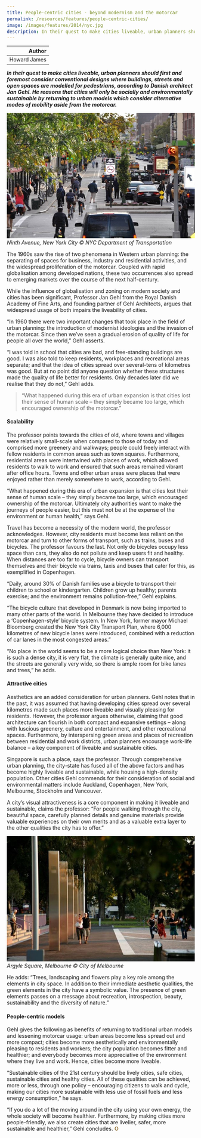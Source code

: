```yaml
---
title: People-centric cities - beyond modernism and the motorcar
permalink: /resources/features/people-centric-cities/
image: /images/features/2014/nyc.jpg
description: In their quest to make cities liveable, urban planners should first and foremost consider conventional designs where buildings, streets and open spaces are modelled for pedestrians, according to Danish architect Jan Gehl. He reasons that cities will only be socially and environmentally sustainable by returning to urban models which consider alternative modes of mobility aside from the motorcar.
---
```


| Author |
|---:|
| Howard James |

***In their quest to make cities liveable, urban planners should first and foremost consider conventional designs where buildings, streets and open spaces are modelled for pedestrians, according to Danish architect Jan Gehl. He reasons that cities will only be socially and environmentally sustainable by returning to urban models which consider alternative modes of mobility aside from the motorcar.***

![Ninth Avenue, New York City](/images/features/2014/nyc.jpg/)*Ninth Avenue, New York City © NYC Department of Transportation*

The 1960s saw the rise of two phenomena in Western urban planning: the separating of spaces for business, industry and residential activities, and the widespread proliferation of the motorcar. Coupled with rapid globalisation among developed nations, these two occurrences also spread to emerging markets over the course of the next half-century.

While the influence of globalisation and zoning on modern society and cities has been significant, Professor Jan Gehl from the Royal Danish Academy of Fine Arts, and founding partner of Gehl Architects, argues that widespread usage of both impairs the liveability of cities.

“In 1960 there were two important changes that took place in the field of urban planning: the introduction of modernist ideologies and the invasion of the motorcar. Since then we’ve seen a gradual erosion of quality of life for people all over the world,” Gehl asserts.

“I was told in school that cities are bad, and free-standing buildings are good. I was also told to keep residents, workplaces and recreational areas separate; and that the idea of cities spread over several-tens of kilometres was good. But at no point did anyone question whether these structures made the quality of life better for residents. Only decades later did we realise that they do not,” Gehl adds.

> “What happened during this era of urban expansion is that cities lost their sense of human scale – they simply became too large, which encouraged ownership of the motorcar.”

#### **Scalability**

The professor points towards the cities of old, where towns and villages were relatively small-scale when compared to those of today and comprised more greenery and walkways; people could freely interact with fellow residents in common areas such as town squares. Furthermore, residential areas were intertwined with places of work, which allowed residents to walk to work and ensured that such areas remained vibrant after office hours. Towns and other urban areas were places that were enjoyed rather than merely somewhere to work, according to Gehl.

“What happened during this era of urban expansion is that cities lost their sense of human scale – they simply became too large, which encouraged ownership of the motorcar. Ultimately city authorities want to make the journeys of people easier, but this must not be at the expense of the environment or human health,” says Gehl.

Travel has become a necessity of the modern world, the professor acknowledges. However, city residents must become less reliant on the motorcar and turn to other forms of transport, such as trains, buses and bicycles. The professor favours the last. Not only do bicycles occupy less space than cars, they also do not pollute and keep users fit and healthy. When distances are too far to cycle, bicycle owners can transport themselves and their bicycle via trains, taxis and buses that cater for this, as exemplified in Copenhagen.

“Daily, around 30% of Danish families use a bicycle to transport their children to school or kindergarten. Children grow up healthy; parents exercise; and the environment remains pollution-free,” Gehl explains.

“The bicycle culture that developed in Denmark is now being imported to many other parts of the world. In Melbourne they have decided to introduce a ‘Copenhagen-style’ bicycle system. In New York, former mayor Michael Bloomberg created the New York City Transport Plan, where 6,000 kilometres of new bicycle lanes were introduced, combined with a reduction of car lanes in the most congested areas.”

“No place in the world seems to be a more logical choice than New York: it is such a dense city, it is very flat, the climate is generally quite nice, and the streets are generally very wide, so there is ample room for bike lanes and trees,” he adds.

#### **Attractive cities**

Aesthetics are an added consideration for urban planners. Gehl notes that in the past, it was assumed that having developing cities spread over several kilometres made such places more liveable and visually pleasing for residents. However, the professor argues otherwise, claiming that good architecture can flourish in both compact and expansive settings – along with luscious greenery, culture and entertainment, and other recreational spaces. Furthermore, by interspersing green areas and places of recreation between residential and work districts, urban planners encourage work-life balance – a key component of liveable and sustainable cities.

Singapore is such a place, says the professor. Through comprehensive urban planning, the city-state has fused all of the above factors and has become highly liveable and sustainable, while housing a high-density population. Other cities Gehl commends for their consideration of social and environmental matters include Auckland, Copenhagen, New York, Melbourne, Stockholm and Vancouver.

A city’s visual attractiveness is a core component in making it liveable and sustainable, claims the professor: “For people walking through the city, beautiful space, carefully planned details and genuine materials provide valuable experiences on their own merits and as a valuable extra layer to the other qualities the city has to offer.”

![Argyle Square, Melbourne](/images/features/2014/argyle-street.jpg/)*Argyle Square, Melbourne © City of Melbourne*

He adds: “Trees, landscaping and flowers play a key role among the elements in city space. In addition to their immediate aesthetic qualities, the green elements in the city have a symbolic value. The presence of green elements passes on a message about recreation, introspection, beauty, sustainability and the diversity of nature.”

#### **People-centric models**

Gehl gives the following as benefits of returning to traditional urban models and lessening motorcar usage: urban areas become less spread out and more compact; cities become more aesthetically and environmentally pleasing to residents and workers; the city population becomes fitter and healthier; and everybody becomes more appreciative of the environment where they live and work. Hence, cities become more liveable.

“Sustainable cities of the 21st century should be lively cities, safe cities, sustainable cities and healthy cities. All of these qualities can be achieved, more or less, through one policy – encouraging citizens to walk and cycle, making our cities more sustainable with less use of fossil fuels and less energy consumption,” he says.

“If you do a lot of the moving around in the city using your own energy, the whole society will become healthier. Furthermore, by making cities more people-friendly, we also create cities that are livelier, safer, more sustainable and healthier,” Gehl concludes. **<font color="#967942">O</font>**
